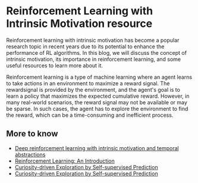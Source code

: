# Reinforcement Learning with Intrinsic Motivation resource

Reinforcement learning with intrinsic motivation has become a popular research topic in recent years due to its potential to enhance the performance of RL algorithms. In this blog, we will discuss the concept of intrinsic motivation, its importance in reinforcement learning, and some useful resources to learn more about it.

Reinforcement learning is a type of machine learning where an agent learns to take actions in an environment to maximize a reward signal. The rewardsignal is provided by the environment, and the agent's goal is to learn a policy that maximizes the expected cumulative reward. However, in many real-world scenarios, the reward signal may not be available or may be sparse. In such cases, the agent has to explore the environment to find the reward, which can be a time-consuming and inefficient process.

## More to know
- [Deep reinforcement learning with intrinsic motivation and temporal abstractions](https://www.youtube.com/watch?v=tyRUql_ZR7Q)
- [Reinforcement Learning: An Introduction](https://web.stanford.edu/class/psych209/Readings/SuttonBartoIPRLBook2ndEd.pdf)
- [Curiosity-driven Exploration by Self-supervised Prediction](https://arxiv.org/pdf/1705.05363.pdf)
- [Curiosity-driven Exploration by Self-supervised Prediction](https://www.youtube.com/watch?v=_Z9ZP1eiKsI)
